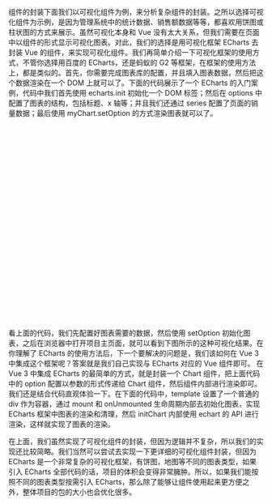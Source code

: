 组件的封装下面我们以可视化组件为例，来分析复杂组件的封装。之所以选择可视化组件为示例，是因为管理系统中的统计数据、销售额数据等等，都喜欢用饼图或柱状图的方式来展示。虽然可视化本身和 Vue 没有太大关系，但我们需要在页面中以组件的形式显示可视化图表。对此，我们的选择是用可视化框架 ECharts 去封装 Vue 的组件，来实现可视化组件。我们再简单介绍一下可视化框架的使用方式，不管你选择用百度的 ECharts，还是蚂蚁的 G2 等框架，在框架的使用方法上，都是类似的。首先，你需要完成图表库的配置，并且填入图表数据，然后把这个数据渲染在一个 DOM 上就可以了。下面的代码展示了一个 ECharts 的入门案例，代码中我们首先使用 echarts.init 初始化一个 DOM 标签；然后在 options 中配置了图表的结构，包括标题、x 轴等；并且我们还通过 series 配置了页面的销量数据；最后使用 myChart.setOption 的方式渲染图表就可以了。


<!DOCTYPE html>
<html>
  <head>
    <meta charset="utf-8" />
    <title>ECharts</title>
    <!-- 引入刚刚下载的 ECharts 文件 -->
    <script src="echarts.js"></script>
  </head>
  <body>
    <!-- 为 ECharts 准备一个定义了宽高的 DOM -->
    <div id="main" style="width: 600px;height:400px;"></div>
    <script type="text/javascript">
      // 基于准备好的dom，初始化echarts实例
      var myChart = echarts.init(document.getElementById('main'));
      // 指定图表的配置项和数据
      var option = {
        title: {
          text: 'ECharts 入门示例'
        },
        tooltip: {},
        legend: {
          data: ['销量']
        },
        xAxis: {
          data: ['衬衫', '羊毛衫', '雪纺衫', '裤子', '高跟鞋', '袜子']
        },
        yAxis: {},
        series: [
          {
            name: '销量',
            type: 'bar',
            data: [5, 20, 36, 10, 10, 20]
          }
        ]
      };
      // 使用刚指定的配置项和数据显示图表。
      myChart.setOption(option);
    </script>
  </body>
</html>
看上面的代码，我们先配置好图表需要的数据，然后使用 setOption 初始化图表，之后在浏览器中打开项目主页面，就可以看到下图所示的这种可视化结果。在你理解了 ECharts 的使用方法后，下一个要解决的问题是，我们该如何在 Vue 3 中集成这个框架呢？答案就是我们自己实现与 ECharts 对应的 Vue 组件即可。
在 Vue 3 中集成 ECharts 的最简单的方式，就是封装一个 Chart 组件，把上面代码中的 option 配置以参数的形式传递给 Chart 组件，然后组件内部进行渲染即可。我们还是结合代码直观体验一下。在下面的代码中，template 设置了一个普通的 div 作为容器，通过 mount 和 onUnmounted 生命周期内部去初始化图表，实现 ECharts 框架中图表的渲染和清理，然后 initChart 内部使用 echart 的 API 进行渲染，这样就实现了图表的渲染。

<template>
  <div ref="chartRef" class="chart"></div>
</template>

<script setup>
import * as echarts from 'echarts'
import {ref,onMounted,onUnmounted} from 'vue'
// 通过ref获得DOM
let chartRef = ref()
let myChart 
onUnmounted(()=>{
  myChart.dispose()
  myChart = null
})
onMounted(()=>{
    myChart = echarts.init(chartRef.value)
     const option = {
        tooltip: {
            trigger: 'item'
        },
        color: ['#ffd666', '#ffa39e', '#409EFF'],
        // 饼图数据配置
        series: [
            {
                name: '前端课程',
                type: 'pie',
                radius: '70%',
                data: [
                    {value: 43340, name: '重学前端'},
                    {value: 7003, name: 'Javascript核心原理解析'},
                    {value: 4314, name: '玩转Vue3全家桶'}
                ]
            }
        ]
    }
    myChart.setOption(option)
})
</script>
在上面，我们虽然实现了可视化组件的封装，但因为逻辑并不复杂，所以我们的实现还比较简略。我们当然可以尝试去实现一下更详细的可视化组件封装，但因为 ECharts 是一个非常复杂的可视化框架，有饼图，地图等不同的图表类型，如果引入 ECharts 全部代码的话，项目的体积会变得非常臃肿。所以，如果我们能按照不同的图表类型按需引入 ECharts，那么除了能够让组件使用起来更方便之外，整体项目的包的大小也会优化很多。